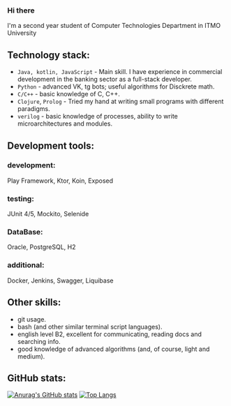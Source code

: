 ### Hi there

I'm a second year student of Computer Technologies Department in ITMO University

## Technology stack:
- `Java, kotlin, JavaScript` - Main skill. I have experience in commercial development in the banking sector as a full-stack developer.
- `Python` - advanced VK, tg bots; useful algorithms for Disckrete math.
- `C/C++` - basic knowledge of C, C++.
- `Clojure`, `Prolog` - Tried my hand at writing small programs with different paradigms.
- `verilog` - basic knowledge of processes, ability to write microarchitectures and modules.

## Development tools:
### development:  
Play Framework, Ktor, Koin, Exposed
### testing:
JUnit 4/5, Mockito, Selenide
### DataBase:
Oracle, PostgreSQL, H2
### additional:
Docker, Jenkins, Swagger, Liquibase

## Other skills:
- git usage.
- bash (and other similar terminal script languages).
- english level B2, excellent for communicating, reading docs and searching info.
- good knowledge of advanced algorithms (and, of course, light and medium).

## GitHub stats:
[![Anurag's GitHub stats](https://github-readme-stats.vercel.app/api?username=swerchansky&hide=contribs,prs,issues&count_private=true&show_icons=true&theme=tokyonight)](https://github.com/anuraghazra/github-readme-stats)
[![Top Langs](https://github-readme-stats.vercel.app/api/top-langs/?username=swerchansky&langs_count=8)](https://github.com/anuraghazra/github-readme-stats)
